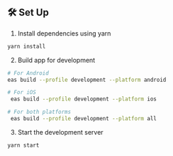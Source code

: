 ## 🛠 Set Up

1. Install dependencies using yarn

```bash
yarn install
```

2. Build app for development

```bash
# For Android
eas build --profile development --platform android

# For iOS
 eas build --profile development --platform ios

# For both platforms
 eas build --profile development --platform all
```

3. Start the development server

```bash
yarn start
```
